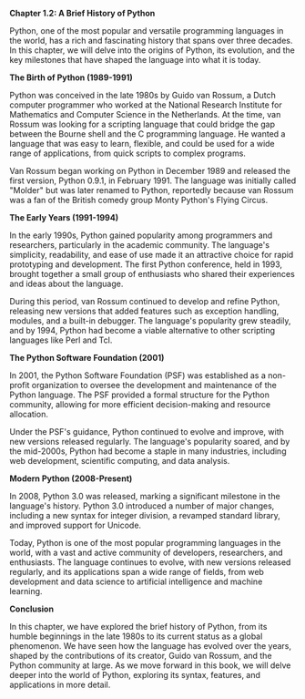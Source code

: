 <p><strong>Chapter 1.2: A Brief History of Python</strong></p>

<p>Python, one of the most popular and versatile programming languages in the world, has a rich and fascinating history that spans over three decades. In this chapter, we will delve into the origins of Python, its evolution, and the key milestones that have shaped the language into what it is today.</p>

<p><strong>The Birth of Python (1989-1991)</strong></p>

<p>Python was conceived in the late 1980s by Guido van Rossum, a Dutch computer programmer who worked at the National Research Institute for Mathematics and Computer Science in the Netherlands. At the time, van Rossum was looking for a scripting language that could bridge the gap between the Bourne shell and the C programming language. He wanted a language that was easy to learn, flexible, and could be used for a wide range of applications, from quick scripts to complex programs.</p>

<p>Van Rossum began working on Python in December 1989 and released the first version, Python 0.9.1, in February 1991. The language was initially called "Molder" but was later renamed to Python, reportedly because van Rossum was a fan of the British comedy group Monty Python's Flying Circus.</p>

<p><strong>The Early Years (1991-1994)</strong></p>

<p>In the early 1990s, Python gained popularity among programmers and researchers, particularly in the academic community. The language's simplicity, readability, and ease of use made it an attractive choice for rapid prototyping and development. The first Python conference, held in 1993, brought together a small group of enthusiasts who shared their experiences and ideas about the language.</p>

<p>During this period, van Rossum continued to develop and refine Python, releasing new versions that added features such as exception handling, modules, and a built-in debugger. The language's popularity grew steadily, and by 1994, Python had become a viable alternative to other scripting languages like Perl and Tcl.</p>

<p><strong>The Python Software Foundation (2001)</strong></p>

<p>In 2001, the Python Software Foundation (PSF) was established as a non-profit organization to oversee the development and maintenance of the Python language. The PSF provided a formal structure for the Python community, allowing for more efficient decision-making and resource allocation.</p>

<p>Under the PSF's guidance, Python continued to evolve and improve, with new versions released regularly. The language's popularity soared, and by the mid-2000s, Python had become a staple in many industries, including web development, scientific computing, and data analysis.</p>

<p><strong>Modern Python (2008-Present)</strong></p>

<p>In 2008, Python 3.0 was released, marking a significant milestone in the language's history. Python 3.0 introduced a number of major changes, including a new syntax for integer division, a revamped standard library, and improved support for Unicode.</p>

<p>Today, Python is one of the most popular programming languages in the world, with a vast and active community of developers, researchers, and enthusiasts. The language continues to evolve, with new versions released regularly, and its applications span a wide range of fields, from web development and data science to artificial intelligence and machine learning.</p>

<p><strong>Conclusion</strong></p>

<p>In this chapter, we have explored the brief history of Python, from its humble beginnings in the late 1980s to its current status as a global phenomenon. We have seen how the language has evolved over the years, shaped by the contributions of its creator, Guido van Rossum, and the Python community at large. As we move forward in this book, we will delve deeper into the world of Python, exploring its syntax, features, and applications in more detail.</p>
